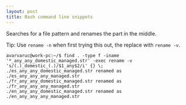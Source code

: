 ```yaml
---
layout: post
title: Bash command line snippets
---
```


Searches for a file pattern and renames the part in the middle.

Tip: Use `rename -n` when first trying this out, the replace with `rename -v`.

```
avarvaruc@work-pc:~/$ find . -type f -iname '*_any_any_domestic_managed.str' -exec rename -v 's/(.)_domestic_(.)/$1_any$2/i' {} \;
./es_any_any_domestic_managed.str renamed as ./es_any_any_any_managed.str
./fr_any_any_domestic_managed.str renamed as ./fr_any_any_any_managed.str
./en_any_any_domestic_managed.str renamed as ./en_any_any_any_managed.str

```